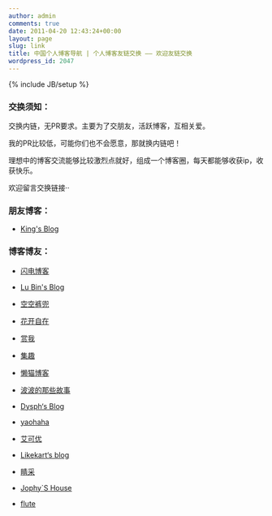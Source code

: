 ```yaml
---
author: admin
comments: true
date: 2011-04-20 12:43:24+00:00
layout: page
slug: link
title: 中国个人博客导航 | 个人博客友链交换 —— 欢迎友链交换
wordpress_id: 2047
---
```

{% include JB/setup %}

### 交换须知：


交换内链，无PR要求。主要为了交朋友，活跃博客，互相关爱。

我的PR比较低，可能你们也不会愿意，那就换内链吧！

理想中的博客交流能够比较激烈点就好，组成一个博客圈，每天都能够收获ip，收获快乐。

欢迎留言交换链接··


### 朋友博客：
	
  * [King's Blog](http://blog.tashuo.info/)


### 博客博友：

  * [闪电博客](http://shandian.biz)

  * [Lu Bin's Blog](http://www.lu-bin.info)
	
  * [空空裤兜](http://www.iceray.net)
	
  * [花开自在](http://www.eryia.com/)

  * [赏我](http://3o.cn/blog/)
	
  * [集趣](http://jeequ.com)

  * [懒猫博客](http://www.daded.com)
	
  * [波波的那些故事](http://www.zhanghangbo.com/)
	
  * [Dysph‘s Blog](http://www.dysph.net/blog/)

  * [yaohaha](http://yaohaha.net)

  * [艾可优](http://www.echou.nett)

  * [Likekart‘s blog](http://www.likekart.com/)

  * [睛采](http://eyecm.com/)
	
  * [Jophy`S House](http://www.jophy.net/)

  * [flute](http://www.ldsun.com/)


